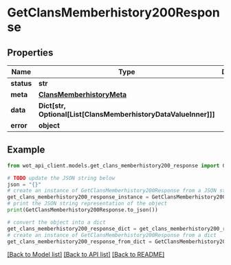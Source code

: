 # GetClansMemberhistory200Response


## Properties

Name | Type | Description | Notes
------------ | ------------- | ------------- | -------------
**status** | **str** |  | 
**meta** | [**ClansMemberhistoryMeta**](ClansMemberhistoryMeta.md) |  | 
**data** | **Dict[str, Optional[List[ClansMemberhistoryDataValueInner]]]** |  | 
**error** | **object** |  | 

## Example

```python
from wot_api_client.models.get_clans_memberhistory200_response import GetClansMemberhistory200Response

# TODO update the JSON string below
json = "{}"
# create an instance of GetClansMemberhistory200Response from a JSON string
get_clans_memberhistory200_response_instance = GetClansMemberhistory200Response.from_json(json)
# print the JSON string representation of the object
print(GetClansMemberhistory200Response.to_json())

# convert the object into a dict
get_clans_memberhistory200_response_dict = get_clans_memberhistory200_response_instance.to_dict()
# create an instance of GetClansMemberhistory200Response from a dict
get_clans_memberhistory200_response_from_dict = GetClansMemberhistory200Response.from_dict(get_clans_memberhistory200_response_dict)
```
[[Back to Model list]](../README.md#documentation-for-models) [[Back to API list]](../README.md#documentation-for-api-endpoints) [[Back to README]](../README.md)


